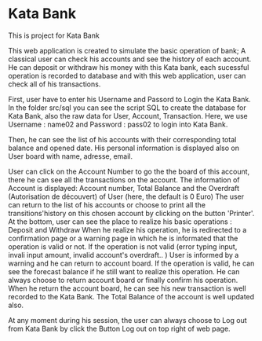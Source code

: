 # Kata Bank

This is project for Kata Bank 

This web application is created to simulate the basic operation of bank; A classical user can check his accounts and see the history of 
each account. He can deposit or withdraw his money with this Kata bank, each sucessful operation is recorded to database and with this
web application, user can check all of his transactions. 

First, user have to enter his Username and Passord to Login the Kata Bank.
In the folder src/sql you can see the script SQL to create the database for Kata Bank, also the raw data for User, Account, Transaction.
Here, we use Username : name02 and Password : pass02 to login into Kata Bank.

Then, he can see the list of his accounts with their corresponding total balance and  opened date. 
His personal information is displayed also on User board with name, adresse, email.

User can click on the Account Number to go the the board of this account, there he can see all the transactions on the account.
The information of Account is displayed: Account number, Total Balance and the Overdraft (Autorisation de découvert) of User (here, the
default is 0 Euro)
The user can return to the list of his accounts or choose to print all the transitions'history on this chosen account by clicking on the
button 'Printer'.
At the bottom, user can see the place to realize his basic operations : Deposit and Withdraw
When he realize his operation, he is redirected to a confirmation page or a warning page in which he is informated that the operation is 
valid or not.
If the operation is not valid (error typing input, invali input amount, invalid account's overdraft.. ) User is informed by a warning and 
he can return to account board.
If the operation is valid, he can see the forecast balance if he still want to realize this operation. He can always choose to return 
account board or finally confirm his operation. When he return the account board, he can see his new transaction is well recorded to 
the Kata Bank. The Total Balance of the account is well updated also.

At any moment during his session, the user can always choose to Log out from Kata Bank by click the Button Log out on top right of web page.

